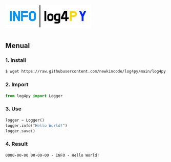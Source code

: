 ![img](logo.png)
#

## Menual
### 1. Install
```bash
$ wget https://raw.githubusercontent.com/newkincode/log4py/main/log4py.py
```
### 2. Import
```python
from log4py import Logger
```
### 3. Use
```python
logger = Logger()
logger.info("Hello World!")
logger.save()
```
### 4. Result
```
0000-00-00 00-00-00 - INFO - Hello World!
```
